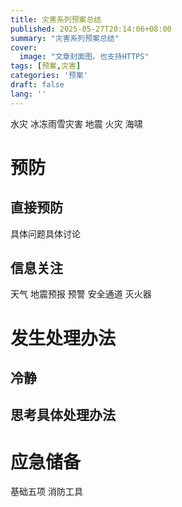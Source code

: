 ```yaml
---
title: 灾害系列预案总结
published: 2025-05-27T20:14:06+08:00
summary: "灾害系列预案总结"
cover:
  image: "文章封面图。也支持HTTPS"
tags: [预案,灾害]
categories: '预案'
draft: false 
lang: ''
---
```

水灾
冰冻雨雪灾害
地震
火灾
海啸

# 预防
## 直接预防
具体问题具体讨论
## 信息关注
天气
地震预报 预警
安全通道
灭火器
# 发生处理办法
## 冷静
## 思考具体处理办法
# 应急储备
基础五项
消防工具